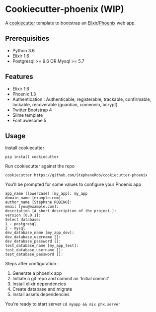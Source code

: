 # Cookiecutter-phoenix (WIP)

A [cookiecutter](https://github.com/audreyr/cookiecutter) template to bootstrap an [Elixir](https://elixir-lang.org/)/[Phoenix](http://phoenixframework.org/) web app.

## Prerequisities

- Python 3.6
- Elixir 1.6
- Postgresql >= 9.6 OR Mysql >= 5.7

## Features

- Elixir 1.6
- Phoenix 1.3
- Authentication : Authenticable, registerable, trackable, confirmable, lockable, recoverable (guardian, comeonin, bcrypt)
- Twitter Bootstrap 4
- Slime template
- Font awesome 5

## Usage

Install cookiecutter

```
pip install cookiecutter
```

Run cookiecutter against the repo

```
cookiecutter https://github.com/StephaneRob/cookiecutter-phoenix
```

You'll be prompted for some values to configure your Phoenix app

```
app_name (lowercase) [my_app]: my_app
domain_name [example.com]:
author_name [Stéphane ROBINO]:
email [you@example.com]:
description [A short description of the project.]:
version [0.0.1]:
Select database:
1 - postgresql
2 - mysql
dev_database_name [my_app_dev]:
dev_database_username []:
dev_database_password []:
test_database_name [my_app_test]:
test_database_username []:
test_database_password []:
```

Steps after configuration :

1. Generate a phoenix app
2. Initiate a git repo and commit an 'Initial commit'
3. Install elixir dependencies
4. Create database and migrate
5. Install assets dependencies

You're ready to start server `cd myapp && mix phx.server`
